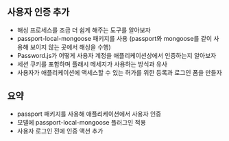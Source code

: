 ## 사용자 인증 추가

- 해싱 프로세스를 조금 더 쉽게 해주는 도구를 알아보자
- passport-local-mongoose 패키지를 사용 (passport와 mongoose를 같이 사용해 보이지 않는 곳에서 해싱을 수행)
- Password.js가 어떻게 사용자 계정을 애플리케이션상에서 인증하는지 알아보자
- 세션 쿠키를 포함하며 플래시 메세지가 사용하는 방식과 유사
- 사용자가 애플리케이션에 액세스할 수 있는 허가를 위한 등록과 로그인 폼을 만들자

## 요약

- passport 패키지를 사용해 애플리케이션에서 사용자 인증
- 모델에 passport-local-mongoose 플러그인 적용
- 사용자 로그인 전에 인증 액션 추가
